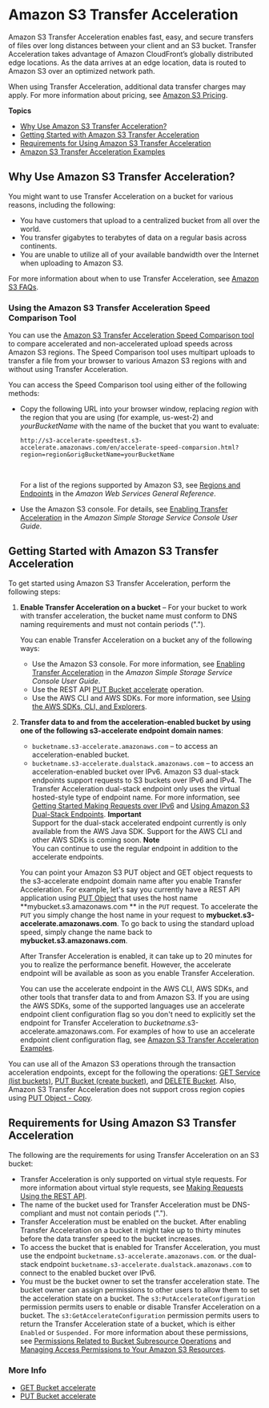 # Amazon S3 Transfer Acceleration<a name="transfer-acceleration"></a>

Amazon S3 Transfer Acceleration enables fast, easy, and secure transfers of files over long distances between your client and an S3 bucket\. Transfer Acceleration takes advantage of Amazon CloudFront’s globally distributed edge locations\. As the data arrives at an edge location, data is routed to Amazon S3 over an optimized network path\.

When using Transfer Acceleration, additional data transfer charges may apply\. For more information about pricing, see [Amazon S3 Pricing](https://aws.amazon.com/s3/pricing/)\.

**Topics**
+ [Why Use Amazon S3 Transfer Acceleration?](#transfer-acceleration-why-use)
+ [Getting Started with Amazon S3 Transfer Acceleration](#transfer-acceleration-getting-started)
+ [Requirements for Using Amazon S3 Transfer Acceleration](#transfer-acceleration-requirements)
+ [Amazon S3 Transfer Acceleration Examples](transfer-acceleration-examples.md)

## Why Use Amazon S3 Transfer Acceleration?<a name="transfer-acceleration-why-use"></a>

You might want to use Transfer Acceleration on a bucket for various reasons, including the following:
+ You have customers that upload to a centralized bucket from all over the world\.
+ You transfer gigabytes to terabytes of data on a regular basis across continents\.
+ You are unable to utilize all of your available bandwidth over the Internet when uploading to Amazon S3\.

For more information about when to use Transfer Acceleration, see [Amazon S3 FAQs](https://aws.amazon.com/s3/faqs/#s3ta)\.

### Using the Amazon S3 Transfer Acceleration Speed Comparison Tool<a name="transfer-acceleration-speed-comparison"></a>

You can use the [Amazon S3 Transfer Acceleration Speed Comparison tool](http://s3-accelerate-speedtest.s3-accelerate.amazonaws.com/en/accelerate-speed-comparsion.html) to compare accelerated and non\-accelerated upload speeds across Amazon S3 regions\. The Speed Comparison tool uses multipart uploads to transfer a file from your browser to various Amazon S3 regions with and without using Transfer Acceleration\.

You can access the Speed Comparison tool using either of the following methods:
+ Copy the following URL into your browser window, replacing *region* with the region that you are using \(for example, us\-west\-2\) and *yourBucketName* with the name of the bucket that you want to evaluate: 

  `http://s3-accelerate-speedtest.s3-accelerate.amazonaws.com/en/accelerate-speed-comparsion.html?region=region&origBucketName=yourBucketName` 

   

  For a list of the regions supported by Amazon S3, see [Regions and Endpoints](http://docs.aws.amazon.com/general/latest/gr/rande.html#s3_region) in the *Amazon Web Services General Reference*\.
+ Use the Amazon S3 console\. For details, see [Enabling Transfer Acceleration](http://docs.aws.amazon.com/AmazonS3/latest/user-guide/enable-transfer-acceleration.html) in the *Amazon Simple Storage Service Console User Guide*\.

## Getting Started with Amazon S3 Transfer Acceleration<a name="transfer-acceleration-getting-started"></a>

To get started using Amazon S3 Transfer Acceleration, perform the following steps:

1. **Enable Transfer Acceleration on a bucket** – For your bucket to work with transfer acceleration, the bucket name must conform to DNS naming requirements and must not contain periods \("\."\)\. 

   You can enable Transfer Acceleration on a bucket any of the following ways:
   + Use the Amazon S3 console\. For more information, see [Enabling Transfer Acceleration](http://docs.aws.amazon.com/AmazonS3/latest/user-guide/enable-transfer-acceleration.html) in the *Amazon Simple Storage Service Console User Guide*\.
   + Use the REST API [PUT Bucket accelerate](http://docs.aws.amazon.com/AmazonS3/latest/API/RESTBucketPUTaccelerate.html) operation\.
   + Use the AWS CLI and AWS SDKs\. For more information, see [Using the AWS SDKs, CLI, and Explorers](UsingAWSSDK.md)\. 

1. **Transfer data to and from the acceleration\-enabled bucket by using one of the following s3\-accelerate endpoint domain names**:
   + `bucketname.s3-accelerate.amazonaws.com` – to access an acceleration\-enabled bucket\. 
   + `bucketname.s3-accelerate.dualstack.amazonaws.com` – to access an acceleration\-enabled bucket over IPv6\. Amazon S3 dual\-stack endpoints support requests to S3 buckets over IPv6 and IPv4\. The Transfer Acceleration dual\-stack endpoint only uses the virtual hosted\-style type of endpoint name\. For more information, see [Getting Started Making Requests over IPv6](ipv6-access.md#ipv6-access-getting-started) and [Using Amazon S3 Dual\-Stack Endpoints](dual-stack-endpoints.md)\. 
**Important**  
Support for the dual\-stack accelerated endpoint currently is only available from the AWS Java SDK\. Support for the AWS CLI and other AWS SDKs is coming soon\.
**Note**  
You can continue to use the regular endpoint in addition to the accelerate endpoints\.

   You can point your Amazon S3 PUT object and GET object requests to the s3\-accelerate endpoint domain name after you enable Transfer Acceleration\. For example, let's say you currently have a REST API application using [PUT Object](http://docs.aws.amazon.com/AmazonS3/latest/API/RESTObjectPUT.html) that uses the host name **mybucket\.s3\.amazonaws\.com ** in the `PUT` request\. To accelerate the `PUT` you simply change the host name in your request to **mybucket\.s3\-accelerate\.amazonaws\.com**\. To go back to using the standard upload speed, simply change the name back to **mybucket\.s3\.amazonaws\.com**\.

   After Transfer Acceleration is enabled, it can take up to 20 minutes for you to realize the performance benefit\. However, the accelerate endpoint will be available as soon as you enable Transfer Acceleration\.

   You can use the accelerate endpoint in the AWS CLI, AWS SDKs, and other tools that transfer data to and from Amazon S3\. If you are using the AWS SDKs, some of the supported languages use an accelerate endpoint client configuration flag so you don't need to explicitly set the endpoint for Transfer Acceleration to *bucketname*\.s3\-accelerate\.amazonaws\.com\. For examples of how to use an accelerate endpoint client configuration flag, see [Amazon S3 Transfer Acceleration Examples](transfer-acceleration-examples.md)\.

You can use all of the Amazon S3 operations through the transaction acceleration endpoints, except for the following the operations: [GET Service \(list buckets\)](http://docs.aws.amazon.com/AmazonS3/latest/API/RESTServiceGET.html), [PUT Bucket \(create bucket\)](http://docs.aws.amazon.com/AmazonS3/latest/API/RESTBucketPUT.html), and [DELETE Bucket](http://docs.aws.amazon.com/AmazonS3/latest/API/RESTBucketDELETE.html)\. Also, Amazon S3 Transfer Acceleration does not support cross region copies using [PUT Object \- Copy](http://docs.aws.amazon.com/AmazonS3/latest/API/RESTObjectCOPY.html)\. 

## Requirements for Using Amazon S3 Transfer Acceleration<a name="transfer-acceleration-requirements"></a>

The following are the requirements for using Transfer Acceleration on an S3 bucket:
+ Transfer Acceleration is only supported on virtual style requests\. For more information about virtual style requests, see [Making Requests Using the REST API](RESTAPI.md)\. 
+ The name of the bucket used for Transfer Acceleration must be DNS\-compliant and must not contain periods \("\."\)\.
+ Transfer Acceleration must be enabled on the bucket\. After enabling Transfer Acceleration on a bucket it might take up to thirty minutes before the data transfer speed to the bucket increases\.
+ To access the bucket that is enabled for Transfer Acceleration, you must use the endpoint `bucketname.s3-accelerate.amazonaws.com`\. or the dual\-stack endpoint `bucketname.s3-accelerate.dualstack.amazonaws.com` to connect to the enabled bucket over IPv6\. 
+ You must be the bucket owner to set the transfer acceleration state\. The bucket owner can assign permissions to other users to allow them to set the acceleration state on a bucket\. The `s3:PutAccelerateConfiguration` permission permits users to enable or disable Transfer Acceleration on a bucket\. The `s3:GetAccelerateConfiguration` permission permits users to return the Transfer Acceleration state of a bucket, which is either `Enabled` or `Suspended.` For more information about these permissions, see [Permissions Related to Bucket Subresource Operations](using-with-s3-actions.md#using-with-s3-actions-related-to-bucket-subresources) and [Managing Access Permissions to Your Amazon S3 Resources](s3-access-control.md)\.

### More Info<a name="transfer-acceleration-moreinfo"></a>
+ [GET Bucket accelerate](http://docs.aws.amazon.com/AmazonS3/latest/API/RESTBucketGETaccelerate.html)
+ [PUT Bucket accelerate](http://docs.aws.amazon.com/AmazonS3/latest/API/RESTBucketPUTaccelerate.html)